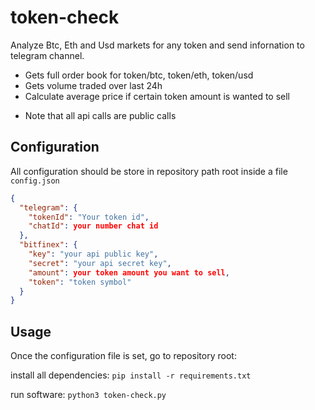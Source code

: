 # token-check

Analyze Btc, Eth and Usd markets for any token and send infornation to telegram channel.

- Gets full order book for token/btc, token/eth, token/usd
- Gets volume traded over last 24h
- Calculate average price if certain token amount is wanted to sell

* Note that all api calls are public calls

## Configuration

All configuration should be store in repository path root inside a file `config.json`

```json
{
  "telegram": {
    "tokenId": "Your token id",
    "chatId": your number chat id
  },
  "bitfinex": {
    "key": "your api public key",
    "secret": "your api secret key",
    "amount": your token amount you want to sell,
    "token": "token symbol"
  }
}
```

## Usage

Once the configuration file is set, go to repository root:

install all dependencies:
`pip install -r requirements.txt`

run software:
`python3 token-check.py`